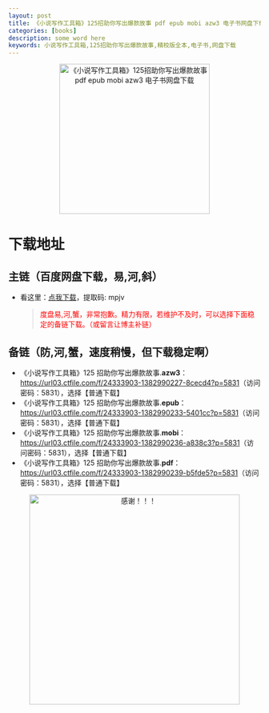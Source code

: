 ```yaml
---
layout: post
title: 《小说写作工具箱》125招助你写出爆款故事 pdf epub mobi azw3 电子书网盘下载
categories: [books]
description: some word here
keywords: 小说写作工具箱,125招助你写出爆款故事,精校版全本,电子书,网盘下载
---
```


<div align="center"><img src="https://qweree.cn/wp-content/uploads/2024/10/xiao-shuo-xie-zuo-gong-ju-xiang.jpg" alt="《小说写作工具箱》125招助你写出爆款故事 pdf epub mobi azw3 电子书网盘下载" width="300px" height="auto"></div>

# 下载地址

## 主链（百度网盘下载，易,河,斜）

- 看这里：[点我下载](https://pan.baidu.com/s/1iMXUbSbtZQZjDcqDmnWUyw?pwd=mpjv)，提取码: mpjv

  > <p style="color:red" >度盘易,河,蟹，非常抱歉。精力有限，若维护不及时，可以选择下面稳定的备链下载。（或留言让博主补链）</p>

## 备链（防,河,蟹，速度稍慢，但下载稳定啊）

- 《小说写作工具箱》125 招助你写出爆款故事.**azw3**：<https://url03.ctfile.com/f/24333903-1382990227-8cecd4?p=5831>（访问密码：5831），选择【普通下载】
- 《小说写作工具箱》125 招助你写出爆款故事.**epub**：<https://url03.ctfile.com/f/24333903-1382990233-5401cc?p=5831>（访问密码：5831），选择【普通下载】
- 《小说写作工具箱》125 招助你写出爆款故事.**mobi**：<https://url03.ctfile.com/f/24333903-1382990236-a838c3?p=5831>（访问密码：5831），选择【普通下载】
- 《小说写作工具箱》125 招助你写出爆款故事.**pdf**：<https://url03.ctfile.com/f/24333903-1382990239-b5fde5?p=5831>（访问密码：5831），选择【普通下载】

<div align="center"><img src="https://pic.imgdb.cn/item/6707df6bd29ded1a8ce37031.gif" alt="感谢！！！" width="420px" height="auto"/></div>
